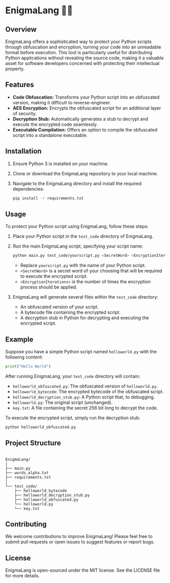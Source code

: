 # EnigmaLang 🕵️‍♂️

## Overview

EnigmaLang offers a sophisticated way to protect your Python scripts through obfuscation and encryption, turning your code into an unreadable format before execution. This tool is particularly useful for distributing Python applications without revealing the source code, making it a valuable asset for software developers concerned with protecting their intellectual property.

## Features

- **Code Obfuscation:** Transforms your Python script into an obfuscated version, making it difficult to reverse-engineer.
- **AES Encryption:** Encrypts the obfuscated script for an additional layer of security.
- **Decryption Stub:** Automatically generates a stub to decrypt and execute the encrypted code seamlessly.
- **Executable Compilation:** Offers an option to compile the obfuscated script into a standalone executable.

## Installation

1. Ensure Python 3 is installed on your machine.
2. Clone or download the EnigmaLang repository to your local machine.
3. Navigate to the EnigmaLang directory and install the required dependencies:

   ```bash
   pip install -r requirements.txt
   ```

## Usage

To protect your Python script using EnigmaLang, follow these steps:

1. Place your Python script in the `test_code` directory of EnigmaLang.
2. Run the main EnigmaLang script, specifying your script name:

   ```bash
   python main.py test_code/yourscript.py <SecretWord> <EncryptionIterations> [--exe] [--sleep]
   ```

    - Replace `yourscript.py` with the name of your Python script.
    - `<SecretWord>` is a secret word of your choosing that will be required to execute the encrypted script.
    - `<EncryptionIterations>` is the number of times the encryption process should be applied.

3. EnigmaLang will generate several files within the `test_code` directory:
   - An obfuscated version of your script.
   - A bytecode file containing the encrypted script.
   - A decryption stub in Python for decrypting and executing the encrypted script.

## Example

Suppose you have a simple Python script named `helloworld.py` with the following content:

```python
print("Hello World")
```

After running EnigmaLang, your `test_code` directory will contain:

- `helloworld_obfuscated.py`: The obfuscated version of `helloworld.py`.
- `helloworld_bytecode`: The encrypted bytecode of the obfuscated script.
- `helloworld_decryption_stub.py`: A Python script that, to debugging.
- `helloworld.py`: The original script (unchanged).
- `key.txt`: A file containing the secret 256 bit long to decrypt the code.

To execute the encrypted script, simply run the decryption stub:

```bash
python helloworld_obfuscated.py 
```

## Project Structure

```plaintext

EnigmaLang/
│
├── main.py
├── words_alpha.txt
├── requirements.txt
│
└── test_code/
    ├── helloworld_bytecode
    ├── helloworld_decryption_stub.py
    ├── helloworld_obfuscated.py
    └── helloworld.py
    └── key.txt    
```

## Contributing

We welcome contributions to improve EnigmaLang! Please feel free to submit pull requests or open issues to suggest features or report bugs.

## License

EnigmaLang is open-sourced under the MIT license. See the LICENSE file for more details.
